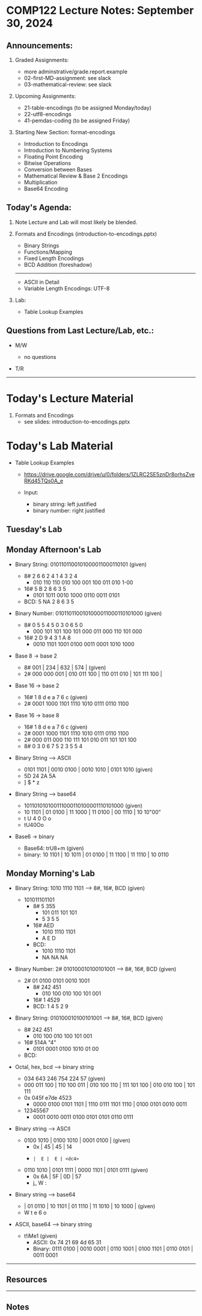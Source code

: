 # COMP122 Lecture Notes: September 30, 2024

## Announcements:
  1. Graded Assignments:
     - more adminstrative/grade.report.example 
     * 02-first-MD-assignment: see slack
     * 03-mathematical-review: see slack

  1. Upcoming Assignments:
     * 21-table-encodings  (to be assigned Monday/today)
     * 22-utf8-encodings
     * 41-pemdas-coding    (to be assigned Friday)
    
  1. Starting New Section: format-encodings
     - Introduction to Encodings 
     - Introduction to Numbering Systems
     - Floating Point Encoding
     - Bitwise Operations
     - Conversion between Bases
     - Mathematical Review & Base 2 Encodings
     - Multiplication
     - Base64 Encoding


## Today's Agenda:
  1. Note Lecture and Lab will most likely be blended.

  1. Formats and Encodings (introduction-to-encodings.pptx)
     * Binary Strings
     * Functions/Mapping
     * Fixed Length Encodings
     * BCD Addition (foreshadow)

     ---
     * ASCII in Detail
     * Variable Length Encodings: UTF-8

  1. Lab: 
     - Table Lookup Examples

## Questions from Last Lecture/Lab, etc.:
   * M/W 
     - no questions

   * T/R 

---
# Today's Lecture Material

  1. Formats and Encodings
     - see slides: introduction-to-encodings.pptx

# Today's Lab Material
  - Table Lookup Examples
    * https://drive.google.com/drive/u/0/folders/1ZLRC2SE5znDr8orhsZveRKd45TQs0A_e

    * Input:
      * binary string: left justified
      * binary number: right justified

## Tuesday's Lab

## Monday Afternoon's Lab
  * Binary String: 0101101100101000011000110101  (given)
    - 8#  2   6   6   2   4   1   4   3   2    4
      - 010 110 110 010 100 001 100 011 010    1-00
    - 16#  5    B    2    8    6    3    5
      - 0101 1011 0010 1000 0110 0011 0101
    - BCD: 5   NA    2    8    6    3    5

  * Binary Number: 0101101100101000011000110101000  (given)
    - 8#  0   5   5   4   5   0   3   0   6   5   0
      - 000 101 101 100 101 000 011 000 110 101 000
    - 16#  2    D    9    4    3    1    A    8 
      - 0010 1101 1001 0100 0011 0001 1010 1000

  * Base 8 -> base 2
    - 8#         001 |         234 |         632 |         574 | (given)
    - 2# 000 000 001 | 010 011 100 | 110 011 010 | 101 111 100 |

  * Base 16 -> base 2
    - 16#    1    8    d    e    a    7    6    c (given)
    - 2#  0001 1000 1101 1110 1010 0111 0110 1100

  * Base 16 -> base 8
    - 16#    1    8    d    e    a    7    6    c  (given)
    - 2#  0001 1000 1101 1110 1010 0111 0110 1100 
    - 2#  000 011 000 110 111 101 010 011 101 101 100 
    - 8#    0   3   0   6   7   5   2   3   5   5   4

  * Binary String --> ASCII
    * 0101 1101 | 0010 0100 | 0010 1010 | 0101 1010 (given)
    * 5D 24 2A 5A
    * ]  $  *  z

  * Binary String --> base64
    * 101101010100111000110100001110101000 (given)
    * 10 1101 | 01 0100 | 11 1000 | 11 0100 | 00 1110 | 10 10"00"
    * t         U         4         0         O         o
    * tU40Oo

  * Base6 -> binary
    * Base64:  trU8+m (given)
    * binary: 10 1101 | 10 1011 | 01 0100 | 11 1100 | 11 1110 | 10 0110

## Monday Morning's Lab

  * Binary String: 1010 1110 1101  --> 8#, 16#, BCD (given)
    - 101011101101 
      - 8# 5 355                            <!-- response -->
        * 101 011 101 101
        * 5   3   5   5
      - 16# AED                             <!-- response -->
        * 1010 1110 1101
        * A    E    D
      - BCD:                                <!-- response -->
        * 1010 1110 1101
        * NA   NA   NA  
                
  * Binary Number: 2# 010100010100101001 --> 8#, 16#, BCD (given)
    - 2# 01 0100 0101 0010 1001
      - 8# 242 451
        - 010 100 010 100 101 001
      - 16# 1 4529
      - BCD: 1 4 5 2 9

  * Binary String: 010100010100101001 --> 8#, 16#, BCD (given)
    - 8# 242 451
      - 010 100 010 100 101 001
    - 16# 514A "4"
      - 0101 0001 0100 1010 01 00
    - BCD:

  * Octal, hex, bcd  --> binary string
    -   034           643          246            754           224          57  (given)
      - 000 011 100 | 110 100 011 | 010 100 110 | 111 101 100 | 010 010 100 | 101 111
      - 0x 045f                  e7de                  4523
        -  0000 0100 0101 1101 | 1110 0111 1101 1110 | 0100 0101 0010 0011
      - 12345567
        - 0001 0010 0011 0100 0101 0101 0110 0111

  * Binary string --> ASCII
    * 0100 1010 | 0100 1010 | 0001 0100 |  (given)
       - 0x  | 45 | 45 | 14
       -     |  E |  E | <dc4>
    * 0110 1010 | 0101 1111 | 0000 1101 | 0101 0111  (given)
       - 0x 6A | 5F | 0D | 57
       - j_ <cr> W   :

  * Binary string --> base64
    - | 01 0110 | 10 1101 | 01 1110 | 11 1010 | 10 1000 |  (given)
    -   W         t         e         6         o

  * ASCII, base64 --> binary string 
    - t!iMe1  (given)
      * ASCII: 0x 74 21 69 4d 65 31
      * Binary: 0111 0100 | 0010 0001 | 0110 1001 | 0100 1101 | 0110 0101 | 0011 0001
 
---
## Resources


---
<!-- This section for student's to place their own notes. -->
<!-- This section will not be updated by the Professor.   -->

## Notes  


